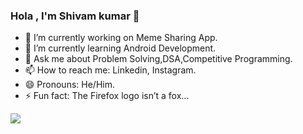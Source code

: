 ### Hola , I'm Shivam kumar 👋


- 🔭 I’m currently working on Meme Sharing App.
- 🌱 I’m currently learning Android Development.
- 💬 Ask me about Problem Solving,DSA,Competitive Programming.
- 📫 How to reach me: Linkedin, Instagram.
- 😄 Pronouns: He/Him.
- ⚡ Fun fact: The Firefox logo isn’t a fox…

<img src = "https://github-readme-stats.vercel.app/api?username=shivamlol&&show_icons=true&title_color=ffffff&icon_color=bb2acf&text_color=daf7dc&bg_color=151515" >
